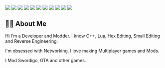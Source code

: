 <p>  
  <a href="https://isocpp.org/"><img src="https://img.shields.io/badge/C%2B%2B-00599C?style=for-the-badge&logo=c%2B%2B&logoColor=white"></a>
  <a href="https://www.lua.org/"><img src="https://img.shields.io/badge/Lua-2C2D72?style=for-the-badge&logo=lua&logoColor=white"></a>
  <a href="https://code.visualstudio.com/"><img src="https://img.shields.io/badge/VSCode-007ACC?style=for-the-badge&logo=visual-studio-code&logoColor=white"></a>
  <a href="https://visualstudio.microsoft.com/"><img src="https://img.shields.io/badge/Visual%20Studio-5C2D91?style=for-the-badge&logo=visual-studio&logoColor=white"></a>
  <a href="https://notepad-plus-plus.org/"><img src="https://img.shields.io/badge/Notepad++-90E59A?style=for-the-badge&logo=notepadplusplus&logoColor=black"></a>
  <a href="https://hex-rays.com/ida-pro/"><img src="https://img.shields.io/badge/IDA%20Pro-283346?style=for-the-badge&logoColor=white"></a>
  <a href="https://cheatengine.org/"><img src="https://img.shields.io/badge/Cheat%20Engine-000000?style=for-the-badge&logoColor=white"></a> 
  <a href="https://git-scm.com/"><img src="https://img.shields.io/badge/Git-F05032?style=for-the-badge&logo=git&logoColor=white"></a>
  <a href="https://github.com/"><img src="https://img.shields.io/badge/GitHub-181717?style=for-the-badge&logo=github&logoColor=white"></a>
  <a href="https://www.microsoft.com/en-us/windows/"><img src="https://img.shields.io/badge/Windows-0078D6?style=for-the-badge&logo=windows&logoColor=white"></a>
  <a href="https://en.wikipedia.org/wiki/Batch_file"><img src="https://img.shields.io/badge/Batch-4D4D4D?style=for-the-badge&logo=windows-terminal&logoColor=white"></a>
</p>

## 👨‍💻 About Me

Hi I'm a Developer and Modder. 
I know C++, Lua, Hex Editing, Smali Editing and Reverse Engineering. 

I'm obsessed with Networking. 
I love making Multiplayer games and Mods. 

I Mod Swordigo, GTA and other games. 
